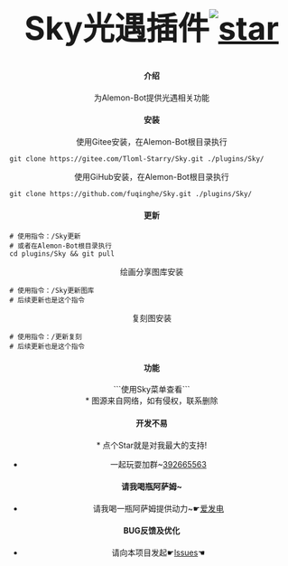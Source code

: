 # ﻿<div align="center"><h1 align="center">Sky光遇插件<a href='https://gitee.com/Tloml-Starry/Sky/stargazers'><img src='https://gitee.com/Tloml-Starry/Sky/badge/star.svg?theme=dark' alt='star'></img></a></h1></div>

#### <div align="center">介绍</div>
<div align="center">为Alemon-Bot提供光遇相关功能</div>

#### <div align="center">安装</div>
<div align="center">使用Gitee安装，在Alemon-Bot根目录执行</div>

```
git clone https://gitee.com/Tloml-Starry/Sky.git ./plugins/Sky/
```
<div align="center">使用GiHub安装，在Alemon-Bot根目录执行</div>

```
git clone https://github.com/fuqinghe/Sky.git ./plugins/Sky/
```
#### <div align="center">更新</div>

```
# 使用指令：/Sky更新
# 或者在Alemon-Bot根目录执行
cd plugins/Sky && git pull
```
<div align="center">绘画分享图库安装</div>

```
# 使用指令：/Sky更新图库
# 后续更新也是这个指令
```
<div align="center">复刻图安装</div>

```
# 使用指令：/更新复刻
# 后续更新也是这个指令
```

#### <div align="center">功能</div>
<div align="center">```使用Sky菜单查看```</div>

<div align="center"> * 图源来自网络，如有侵权，联系删除</div>

<div align="center">

#### 开发不易

</div>

<div align="center"> * 点个Star就是对我最大的支持!</div>
<div align="center">

 * 一起玩耍加群~[392665563](https://jq.qq.com/?_wv=1027&k=VQAEpAlH)

</div>

<div align="center">

#### 请我喝瓶阿萨姆~

</div>

<div align="center">

 * 请我喝一瓶阿萨姆提供动力~☛[爱发电](https://afdian.net/a/Tloml-Starry)

</div>

<div align="center">

#### BUG反馈及优化

</div>

<div align="center">

 * 请向本项目发起☛[lssues](https://gitee.com/Tloml-Starry/Sky/issues)☚

</div>

